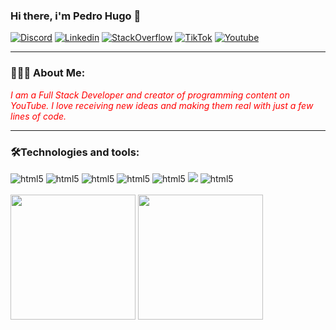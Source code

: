 
### Hi there, i'm Pedro Hugo 👋

[![Discord](https://img.shields.io/badge/Discord-7289DA?style=for-the-badge&logo=discord&logoColor=white)]()
[![Linkedin](https://img.shields.io/badge/LinkedIn-0077B5?style=for-the-badge&logo=linkedin&logoColor=white)](https://www.linkedin.com/in/pedro-hugo-ferreira-973545226/)
[![StackOverflow](https://img.shields.io/badge/Stack_Overflow-FE7A16?style=for-the-badge&logo=stack-overflow&logoColor=white)](https://stackoverflow.com/users/21942694/pedro-hugo)
[![TikTok](https://img.shields.io/badge/TikTok-000000?style=for-the-badge&logo=tiktok&logoColor=white)](https://www.tiktok.com/@beralta1)
[![Youtube](https://img.shields.io/badge/YouTube-FF0000?style=for-the-badge&logo=youtube&logoColor=white)](https://www.youtube.com/channel/UCF6xWaX05zYjNXT4Bq82zwg)

<hr>

### 🧑🏾‍💻 About Me:
<i style="color: #FF0000;">I am a Full Stack Developer and creator of programming content on YouTube. I love receiving new ideas and making them real with just a few lines of code.</i>

<hr>

### 🛠️Technologies and tools:

<div style="display": inline-block>
  <img aling="center" alt="html5" src="https://img.shields.io/badge/PHP-777BB4?style=for-the-badge&logo=php&logoColor=white">
  <img aling="center" alt="html5" src="https://img.shields.io/badge/Laravel-FF2D20?style=for-the-badge&logo=laravel&logoColor=white">
  <img aling="center" alt="html5" src="https://img.shields.io/badge/JavaScript-F7DF1E?style=for-the-badge&logo=javascript&logoColor=white">
  <img aling="center" alt="html5" src="https://img.shields.io/badge/TypeScript-007ACC?style=for-the-badge&logo=typescript&logoColor=white">
  <img aling="center" alt="html5" src="https://img.shields.io/badge/Node.js-43853D?style=for-the-badge&logo=node.js&logoColor=white">
  <img src="https://img.shields.io/badge/sass-%23CC6699.svg?&style=for-the-badge&logo=sass&logoColor=white" />          
  <img aling="center" alt="html5" src="https://img.shields.io/badge/GIT-E44C30?style=for-the-badge&logo=git&logoColor=black">  
</div></br>


<div>
 <img src="https://github-readme-stats.vercel.app/api?username=Beralta&show_icons=true&theme=radical" style="height: 200px;"> 
 <img src="https://github-readme-stats.vercel.app/api/top-langs/?username=Beralta&layout=compact&theme=radical" style="height: 200px;">
</div>











